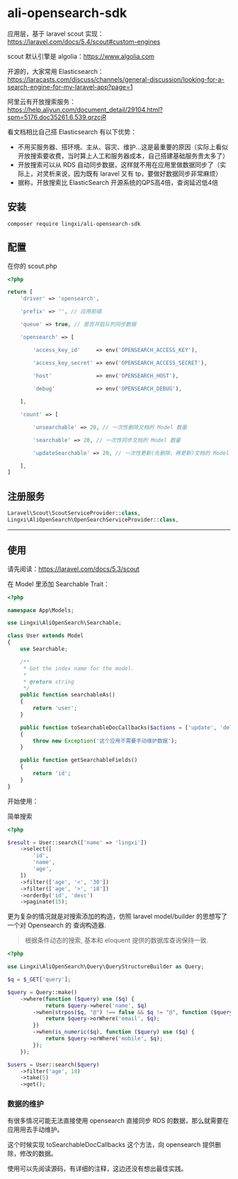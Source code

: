 # ali-opensearch-sdk

应用层，基于 laravel scout 实现：https://laravel.com/docs/5.4/scout#custom-engines

scout 默认引擎是 algolia：https://www.algolia.com

开源的，大家常用 Elasticsearch：https://laracasts.com/discuss/channels/general-discussion/looking-for-a-search-engine-for-my-laravel-app?page=1

阿里云有开放搜索服务：https://help.aliyun.com/document_detail/29104.html?spm=5176.doc35261.6.539.qrzcjR

看文档相比自己搭 Elasticsearch 有以下优势：

- 不用买服务器、搭环境、主从、容灾、维护...这是最重要的原因（实际上看似开放搜索要收费，当时算上人工和服务器成本，自己搭建基础服务贵太多了）
- 开放搜索可以从 RDS 自动同步数据，这样就不用在应用里做数据同步了（实际上，对灵析来说，因为既有 laravel 又有 tp，要做好数据同步非常麻烦）
- 据称，开放搜索比 ElasticSearch 开源系统的QPS高4倍，查询延迟低4倍

## 安装

```shell
composer require lingxi/ali-opensearch-sdk
```

## 配置

在你的 scout.php

```php
<?php

return [
    'driver' => 'opensearch',

    'prefix' => '', // 应用前缀

    'queue' => true, // 是否开启队列同步数据

    'opensearch' => [

        'access_key_id'     => env('OPENSEARCH_ACCESS_KEY'),

        'access_key_secret' => env('OPENSEARCH_ACCESS_SECRET'),
        
        'host'              => env('OPENSEARCH_HOST'),

        'debug'             => env('OPENSEARCH_DEBUG'),

    ],

    'count' => [

        'unsearchable' => 20, // 一次性删除文档的 Model 数量

        'searchable' => 20, // 一次性同步文档的 Model 数量

        'updateSearchable' => 20, // 一次性更新(先删除，再更新)文档的 Model 数量

    ],
]
```

## 注册服务

```php
Laravel\Scout\ScoutServiceProvider::class,
Lingxi\AliOpenSearch\OpenSearchServiceProvider::class,
```

---

## 使用

请先阅读：https://laravel.com/docs/5.3/scout

在 Model 里添加 Searchable Trait：

```php
<?php

namespace App\Models;

use Lingxi\AliOpenSearch\Searchable;

class User extends Model
{
    use Searchable;

    /**
     * Get the index name for the model.
     *
     * @return string
     */
    public function searchableAs()
    {
        return 'user';
    }

    public function toSearchableDocCallbacks($actions = ['update', 'delete'])
    {
        throw new Exception('这个应用不需要手动维护数据');
    }

    public function getSearchableFields()
    {
        return 'id';
    }
}
```

开始使用：

简单搜索

```php
<?php

$result = User::search(['name' => 'lingxi'])
    ->select([
        'id',
        'name',
        'age',
    ])
    ->filter(['age', '<', '30'])
    ->filter(['age', '>', '18'])
    ->orderBy('id', 'desc')
    ->paginate(15);
```

更为复杂的情况就是对搜索添加的构造，仿照 laravel model/builder 的思想写了一个对 Opensearch 的 查询构造器.

> 根据条件动态的搜索, 基本和 eloquent 提供的数据库查询保持一致.

```php
<?php

use Lingxi\AliOpenSearch\Query\QueryStructureBuilder as Query;

$q = $_GET['query'];

$query = Query::make()
    ->where(function ($query) use ($q) {
            return $query->where('name', $q)
        ->when(strpos($q, "@") !== false && $q != "@", function ($query) use ($q) {
            return $query->orWhere('email', $q);
        })
        ->when(is_numeric($q), function ($query) use ($q) {
            return $query->orWhere('mobile', $q);
        });
    });

$users = User::search($query)
    ->filter('age', 18)
    ->take(5)
    ->get();
```

### 数据的维护

有很多情况可能无法直接使用 opensearch 直接同步 RDS 的数据，那么就需要在应用用去手动维护。

这个时候实现 toSearchableDocCallbacks 这个方法，向 opensearch 提供删除，修改的数据。

使用可以先阅读源码，有详细的注释，这边还没有想出最佳实践。

